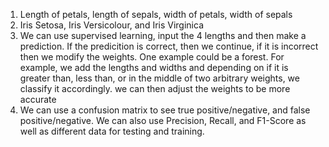 1. Length of petals, length of sepals, width of petals, width of sepals
2. Iris Setosa, Iris Versicolour, and Iris Virginica
3. We can use supervised learning, input the 4 lengths and then make a prediction. If the predicition is correct, then we continue, if it is incorrect then we modify the weights. One example could be a forest. For example, we add the lengths and widths and depending on if it is greater than, less than, or in the middle of two arbitrary weights, we classify it accordingly. we can then adjust the weights to be more accurate
4. We can use a confusion matrix to see true positive/negative, and false positive/negative. We can also use Precision, Recall, and F1-Score as well as different data for testing and training.
